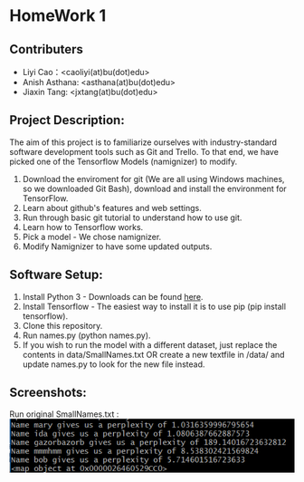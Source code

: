 # HomeWork 1
## Contributers
* Liyi Cao：<caoliyi(at)bu(dot)edu>
* Anish Asthana: <asthana(at)bu(dot)edu>
* Jiaxin Tang: <jxtang(at)bu(dot)edu>

## Project Description:
The aim of this project is to familiarize ourselves with industry-standard software development tools such as Git and Trello. To that end, we have picked one of the Tensorflow Models (namignizer) to modify. 
1. Download the enviroment for git (We are all using Windows machines, so we downloaded Git Bash), download and install the environment for TensorFlow.
2. Learn about github's features and web settings.
3. Run through basic git tutorial to understand how to use git.
4. Learn how to Tensorflow works.
5. Pick a model - We chose namignizer.
6. Modify Namignizer to have some updated outputs. 

## Software Setup:
1. Install Python 3 - Downloads can be found [here](https://www.python.org/downloads/).
2. Install Tensorflow - The easiest way to install it is to use pip (pip install tensorflow).
3. Clone this repository.
4. Run names.py (python names.py).
5. If you wish to run the model with a different dataset, just replace the contents in data/SmallNames.txt OR create a new textfile in /data/ and update names.py to look for the new file instead.

## Screenshots:
Run original SmallNames.txt :
![image](https://github.com/caoliyi/EC601HW/blob/adding_software_instruction/namignizer/Output_screenshot.png)
